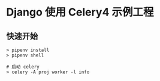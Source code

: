 # Django 使用 Celery4 示例工程

## 快速开始

    > pipenv install
    > pipenv shell

    # 启动 celery
    > celery -A proj worker -l info
